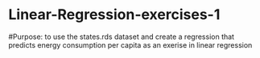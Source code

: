 # Linear-Regression-exercises-1
#Purpose: to use the states.rds dataset and create a regression that predicts energy consumption per capita as an exerise in linear regression
